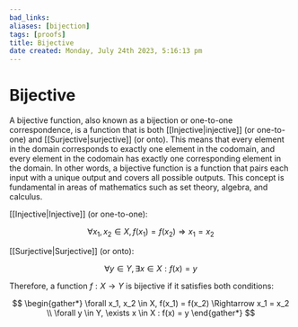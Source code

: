 ```yaml
---
bad_links: 
aliases: [bijection]
tags: [proofs]
title: Bijective
date created: Monday, July 24th 2023, 5:16:13 pm
---
```

# Bijective

A bijective function, also known as a bijection or one-to-one correspondence, is a function that is both [[Injective|injective]] (or one-to-one) and [[Surjective|surjective]] (or onto). This means that every element in the domain corresponds to exactly one element in the codomain, and every element in the codomain has exactly one corresponding element in the domain. In other words, a bijective function is a function that pairs each input with a unique output and covers all possible outputs. This concept is fundamental in areas of mathematics such as set theory, algebra, and calculus.

[[Injective|Injective]] (or one-to-one):

$$
\forall x_1, x_2 \in X, f(x_1) = f(x_2) \Rightarrow x_1 = x_2
$$

[[Surjective|Surjective]] (or onto):

$$
\forall y \in Y, \exists x \in X : f(x) = y
$$

Therefore, a function $f: X \rightarrow Y$ is bijective if it satisfies both conditions:

$$
\begin{gather*} 
\forall x_1, x_2 \in X, f(x_1) = f(x_2) \Rightarrow x_1 = x_2 \\
\forall y \in Y, \exists x \in X : f(x) = y 
\end{gather*}
$$
